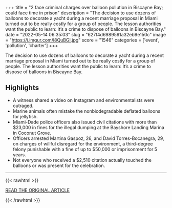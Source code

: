 +++
title = "2 face criminal charges over balloon pollution in Biscayne Bay; could face time in prison"
description = "The decision to use dozens of balloons to decorate a yacht during a recent marriage proposal in Miami turned out to be really costly for a group of people. The lesson authorities want the public to learn: It’s a crime to dispose of balloons in Biscayne Bay."
date = "2022-05-14 06:35:03"
slug = "627f4d6989591a32eb9e150c"
image = "https://i.imgur.com/l8QuBGI.jpg"
score = "1546"
categories = ['event', 'pollution', 'charter']
+++

The decision to use dozens of balloons to decorate a yacht during a recent marriage proposal in Miami turned out to be really costly for a group of people. The lesson authorities want the public to learn: It’s a crime to dispose of balloons in Biscayne Bay.

## Highlights

- A witness shared a video on Instagram and environmentalists were outraged.
- Marine animals often mistake the nonbiodegradable deflated balloons for jellyfish.
- Miami-Dade police officers also issued civil citations with more than $23,000 in fines for the illegal dumping at the Bayshore Landing Marina in Coconut Grove.
- Officers arrested Martina Gaspoz, 26, and David Torres-Bocanegra, 29, on charges of willful disregard for the environment, a third-degree felony punishable with a fine of up to $50,000 or imprisonment for 5 years.
- Not everyone who received a $2,510 citation actually touched the balloons or was present for the celebration.

---

{{< rawhtml >}}
  <p class="article-category">
    <a target="_blank" href="https://www.local10.com/news/local/2022/05/14/2-face-criminal-charges-over-balloon-pollution-in-biscayne-bay/">READ THE ORIGINAL ARTICLE</a>
  </p>
{{< /rawhtml >}}
